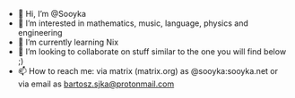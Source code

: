 - 👋 Hi, I’m @Sooyka
- 👀 I’m interested in mathematics, music, language, physics and engineering
- 🌱 I’m currently learning Nix
- 💞️ I’m looking to collaborate on stuff similar to the one you will find below ;)
- 📫 How to reach me: via matrix (matrix.org) as @sooyka:sooyka.net or via email as bartosz.sjka@protonmail.com

<!---
Sooyka/Sooyka is a ✨ special ✨ repository because its `README.md` (this file) appears on your GitHub profile.
You can click the Preview link to take a look at your changes.
--->
